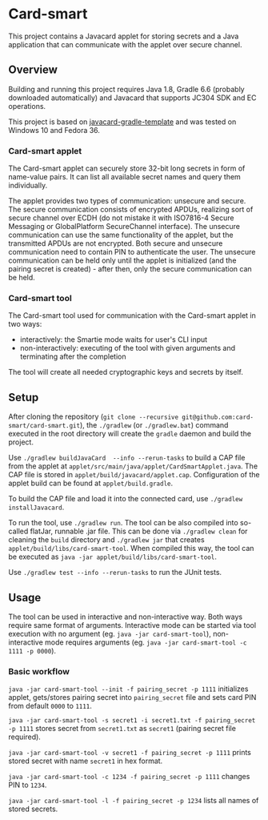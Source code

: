 # Card-smart
This project contains a Javacard applet for storing secrets 
and a Java application that can communicate with the applet over secure channel.

## Overview
Building and running this project requires Java 1.8, Gradle 6.6 (probably downloaded automatically)
and Javacard that supports JC304 SDK and EC operations.

This project is based on [javacard-gradle-template](https://github.com/ph4r05/javacard-gradle-template) 
and was tested on Windows 10 and Fedora 36.

### Card-smart applet
The Card-smart applet can securely store 32-bit long secrets in form of name-value pairs.
It can list all available secret names and query them individually.

The applet provides two types of communication: unsecure and secure.
The secure communication consists of encrypted APDUs, realizing sort of secure channel over ECDH
(do not mistake it with ISO7816-4 Secure Messaging or GlobalPlatform SecureChannel interface).
The unsecure communication can use the same functionality of the applet, but the transmitted APDUs are not encrypted.
Both secure and unsecure communication need to contain PIN to authenticate the user.
The unsecure communication can be held only until the applet is initialized (and the pairing secret is created) -
after then, only the secure communication can be held.

### Card-smart tool
The Card-smart tool used for communication with the Card-smart applet in two ways:
- interactively: the Smartie mode waits for user's CLI input
- non-interactively: executing of the tool with given arguments and terminating after the completion

The tool will create all needed cryptographic keys and secrets by itself.

## Setup
After cloning the repository (`git clone --recursive git@github.com:card-smart/card-smart.git`), 
the `./gradlew` (or `./gradlew.bat`) command executed in the root directory 
will create the `gradle` daemon and build the project.

Use `./gradlew buildJavaCard  --info --rerun-tasks` to build a CAP file from the applet at 
`applet/src/main/java/applet/CardSmartApplet.java`. The CAP file is stored in `applet/build/javacard/applet.cap`.
Configuration of the applet build can be found at `applet/build.gradle`.

To build the CAP file and load it into the connected card, use `./gradlew installJavacard`.

To run the tool, use `./gradlew run`. The tool can be also compiled into so-called flatJar, runnable .jar file.
This can be done via `./gradlew clean` for cleaning the `build` directory 
and `./gradlew jar` that creates `applet/build/libs/card-smart-tool`.
When compiled this way, the tool can be executed as `java -jar applet/build/libs/card-smart-tool`.

Use `./gradlew test --info --rerun-tasks` to run the JUnit tests.

## Usage
The tool can be used in interactive and non-interactive way. Both ways require same format of arguments.
Interactive mode can be started via tool execution with no argument (eg. `java -jar card-smart-tool`), 
non-interactive mode requires arguments (eg. `java -jar card-smart-tool -c 1111 -p 0000`).

### Basic workflow
`java -jar card-smart-tool --init -f pairing_secret -p 1111` initializes applet, 
gets/stores pairing secret into `pairing_secret` file and sets card PIN from default `0000` to `1111`.

`java -jar card-smart-tool -s secret1 -i secret1.txt -f pairing_secret -p 1111`
stores secret from `secret1.txt` as `secret1` (pairing secret file required).

`java -jar card-smart-tool -v secret1 -f pairing_secret -p 1111` prints stored secret with name `secret1` in hex format.

`java -jar card-smart-tool -c 1234 -f pairing_secret -p 1111` changes PIN to `1234`.

`java -jar card-smart-tool -l -f pairing_secret -p 1234` lists all names of stored secrets.
